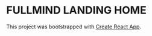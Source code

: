 # FULLMIND LANDING HOME 

This project was bootstrapped with [Create React App](https://github.com/facebook/create-react-app).
